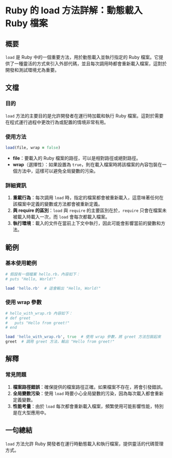 <!--
Meta Description: # Ruby 的 load 方法詳解：動態載入 Ruby 檔案 ## 概要 `load` 是 Ruby 中的一個重要方法，用於動態載入並執行指定的 Ruby 檔案。它提供了一種靈活的方式來引入外部代碼，並且每次調用時都會重新載入檔案，這對於開發和測試環境尤為重要。 ## 文檔 ### 目的 `loa...
Meta Keywords: load, ruby, hello, greet, wrap
-->

# Ruby 的 load 方法詳解：動態載入 Ruby 檔案

## 概要
`load` 是 Ruby 中的一個重要方法，用於動態載入並執行指定的 Ruby 檔案。它提供了一種靈活的方式來引入外部代碼，並且每次調用時都會重新載入檔案，這對於開發和測試環境尤為重要。

## 文檔
### 目的
`load` 方法的主要目的是允許開發者在運行時加載和執行 Ruby 檔案。這對於需要在程式運行過程中更改行為或配置的情境非常有用。

### 使用方法
```ruby
load(file, wrap = false)
```
- **file**：要載入的 Ruby 檔案的路徑，可以是相對路徑或絕對路徑。
- **wrap**（選擇性）：如果設置為 `true`，則在載入檔案時將該檔案的內容包裝在一個方法中，這樣可以避免全局變數的污染。

### 詳細資訊
1. **重載行為**：每次調用 `load` 時，指定的檔案都會被重新載入，這意味著任何在該檔案中定義的變數或方法都會被重新定義。
2. **與 require 的區別**：`load` 與 `require` 的主要區別在於，`require` 只會在檔案未被載入時載入一次，而 `load` 會每次都載入檔案。
3. **執行環境**：載入的文件在當前上下文中執行，因此可能會影響當前的變數和方法。

## 範例
### 基本使用範例
```ruby
# 假設有一個檔案 hello.rb，內容如下：
# puts "Hello, World!"

load 'hello.rb'  # 這會輸出 "Hello, World!"
```

### 使用 wrap 參數
```ruby
# hello_with_wrap.rb 內容如下：
# def greet
#   puts "Hello from greet!"
# end

load 'hello_with_wrap.rb', true  # 使用 wrap 參數，將 greet 方法包裝起來
greet  # 調用 greet 方法，輸出 "Hello from greet!"
```

## 解釋
### 常見問題
1. **檔案路徑錯誤**：確保提供的檔案路徑正確。如果檔案不存在，將會引發錯誤。
2. **全局變數污染**：使用 `load` 時要小心全局變數的污染，因為每次載入都會重新定義變數。
3. **性能考量**：由於 `load` 每次都會重新載入檔案，頻繁使用可能影響性能，特別是在大型應用中。

## 一句總結
`load` 方法允許 Ruby 開發者在運行時動態載入和執行檔案，提供靈活的代碼管理方式。